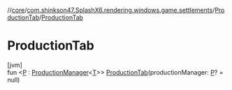 //[core](../../../index.md)/[com.shinkson47.SplashX6.rendering.windows.game.settlements](../index.md)/[ProductionTab](index.md)/[ProductionTab](-production-tab.md)

# ProductionTab

[jvm]\
fun &lt;[P](index.md) : [ProductionManager](../../com.shinkson47.SplashX6.game.production/-production-manager/index.md)&lt;[T](index.md)&gt;&gt; [ProductionTab](-production-tab.md)(productionManager: [P](index.md)? = null)
